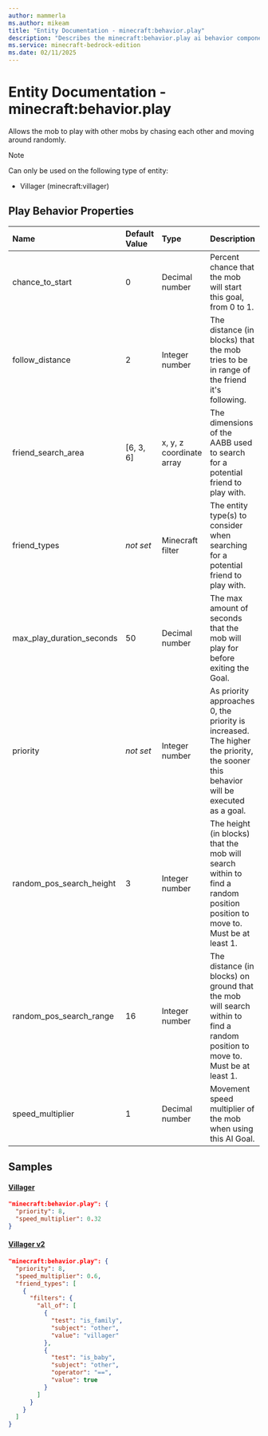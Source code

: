 ```yaml
---
author: mammerla
ms.author: mikeam
title: "Entity Documentation - minecraft:behavior.play"
description: "Describes the minecraft:behavior.play ai behavior component"
ms.service: minecraft-bedrock-edition
ms.date: 02/11/2025 
---
```


# Entity Documentation - minecraft:behavior.play

Allows the mob to play with other mobs by chasing each other and moving around randomly.

> [!Note]
> Can only be used on the following type of entity:
> 
> * Villager (minecraft:villager)
> 

## Play Behavior Properties

|Name       |Default Value |Type |Description |Example Values |
|:----------|:-------------|:----|:-----------|:------------- |
| chance_to_start | 0 | Decimal number | Percent chance that the mob will start this goal, from 0 to 1. |  | 
| follow_distance | 2 | Integer number | The distance (in blocks) that the mob tries to be in range of the friend it's following. |  | 
| friend_search_area | [6, 3, 6] | x, y, z coordinate array | The dimensions of the AABB used to search for a potential friend to play with. |  | 
| friend_types | *not set* | Minecraft filter | The entity type(s) to consider when searching for a potential friend to play with. | Villager v2: `[{"filters":{"all_of":[{"test":"is_family","subject":"other","value":"villager"},{"test":"is_baby","subject":"other","operator":"==","value":true}]}}]` | 
| max_play_duration_seconds | 50 | Decimal number | The max amount of seconds that the mob will play for before exiting the Goal. |  | 
| priority | *not set* | Integer number | As priority approaches 0, the priority is increased. The higher the priority, the sooner this behavior will be executed as a goal. | Villager: `8` | 
| random_pos_search_height | 3 | Integer number | The height (in blocks) that the mob will search within to find a random position position to move to. Must be at least 1. |  | 
| random_pos_search_range | 16 | Integer number | The distance (in blocks) on ground that the mob will search within to find a random position to move to. Must be at least 1. |  | 
| speed_multiplier | 1 | Decimal number | Movement speed multiplier of the mob when using this AI Goal. | Villager: `0.32`, Villager v2: `0.6` | 

## Samples

#### [Villager](https://github.com/Mojang/bedrock-samples/tree/preview/behavior_pack/entities/villager.json)


```json
"minecraft:behavior.play": {
  "priority": 8,
  "speed_multiplier": 0.32
}
```

#### [Villager v2](https://github.com/Mojang/bedrock-samples/tree/preview/behavior_pack/entities/villager_v2.json)


```json
"minecraft:behavior.play": {
  "priority": 8,
  "speed_multiplier": 0.6,
  "friend_types": [
    {
      "filters": {
        "all_of": [
          {
            "test": "is_family",
            "subject": "other",
            "value": "villager"
          },
          {
            "test": "is_baby",
            "subject": "other",
            "operator": "==",
            "value": true
          }
        ]
      }
    }
  ]
}
```
